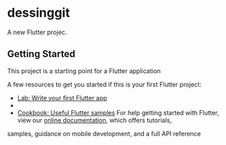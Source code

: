 # dessinggit

A new Flutter projec. 

## Getting Started 
This project is a starting point for a Flutter application

A few resources to get you started if this is your first Flutter project:

- [Lab: Write your first Flutter app](https://flutter.dev/docs/get-started/codelab)
- 
- [Cookbook: Useful Flutter samples](https://flutter.dev/docs/cookbook)
For help getting started with Flutter, view our
[online documentation](https://flutter.dev/docs), which offers tutorials,

samples, guidance on mobile development, and a full API reference
